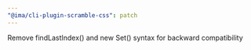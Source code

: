 ```yaml
---
"@ima/cli-plugin-scramble-css": patch
---
```


Remove findLastIndex() and new Set() syntax for backward compatibility
